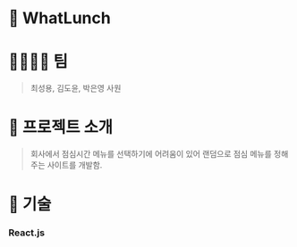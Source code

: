 # 🎫 WhatLunch
# 👨‍👨‍👧‍👦 팀
> 최성용, 김도윤, 박은영 사원
# 📝 프로젝트 소개
> 회사에서 점심시간 메뉴를 선택하기에 어려움이 있어 랜덤으로 점심 메뉴를 정해주는 사이트를 개발함.
# 🔧 기술
###  React.js


